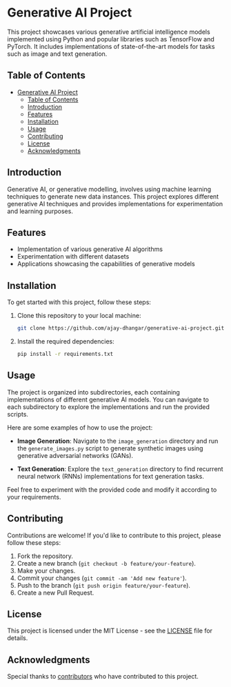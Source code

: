 # Generative AI Project

This project showcases various generative artificial intelligence models implemented using Python and popular libraries such as TensorFlow and PyTorch. It includes implementations of state-of-the-art models for tasks such as image and text generation.

## Table of Contents

- [Generative AI Project](#generative-ai-project)
  - [Table of Contents](#table-of-contents)
  - [Introduction](#introduction)
  - [Features](#features)
  - [Installation](#installation)
  - [Usage](#usage)
  - [Contributing](#contributing)
  - [License](#license)
  - [Acknowledgments](#acknowledgments)

## Introduction

Generative AI, or generative modelling, involves using machine learning techniques to generate new data instances. This project explores different generative AI techniques and provides implementations for experimentation and learning purposes.

## Features

- Implementation of various generative AI algorithms
- Experimentation with different datasets
- Applications showcasing the capabilities of generative models

## Installation

To get started with this project, follow these steps:

1. Clone this repository to your local machine:
   ```bash
   git clone https://github.com/ajay-dhangar/generative-ai-project.git
   ```

2. Install the required dependencies:
   ```bash
   pip install -r requirements.txt
   ```

## Usage

The project is organized into subdirectories, each containing implementations of different generative AI models. You can navigate to each subdirectory to explore the implementations and run the provided scripts.

Here are some examples of how to use the project:

- **Image Generation**: Navigate to the `image_generation` directory and run the `generate_images.py` script to generate synthetic images using generative adversarial networks (GANs).

- **Text Generation**: Explore the `text_generation` directory to find recurrent neural network (RNNs) implementations for text generation tasks.

Feel free to experiment with the provided code and modify it according to your requirements.

## Contributing

Contributions are welcome! If you'd like to contribute to this project, please follow these steps:

1. Fork the repository.
2. Create a new branch (`git checkout -b feature/your-feature`).
3. Make your changes.
4. Commit your changes (`git commit -am 'Add new feature'`).
5. Push to the branch (`git push origin feature/your-feature`).
6. Create a new Pull Request.

## License

This project is licensed under the MIT License - see the [LICENSE](#) file for details.

## Acknowledgments

Special thanks to [contributors](#) who have contributed to this project.
